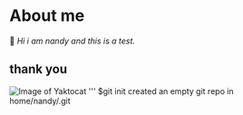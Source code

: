 # About me
👋 *Hi i am nandy and this is a test.*
## thank you
![Image of Yaktocat](https://octodex.github.com/images/yaktocat.png)
'''
$git init
created an empty git repo in home/nandy/.git

```
